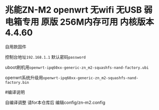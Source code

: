 # 兆能ZN-M2 openwrt 无wifi 无USB 弱电箱专用 原版 256M内存可用 内核版本 4.4.60
自用款固件 

控制台地址`192.168.1.1` 默认密码`password`

uboot刷机用`openwrt-ipq60xx-generic-zn_m2-squashfs-nand-factory.ubi`

openwrt系统升级用`openwrt-ipq60xx-generic-zn_m2-squashfs-nand-factory.bin`

#编译说明

自编译调整 请for本仓库后 编辑config/zn-m2.config
